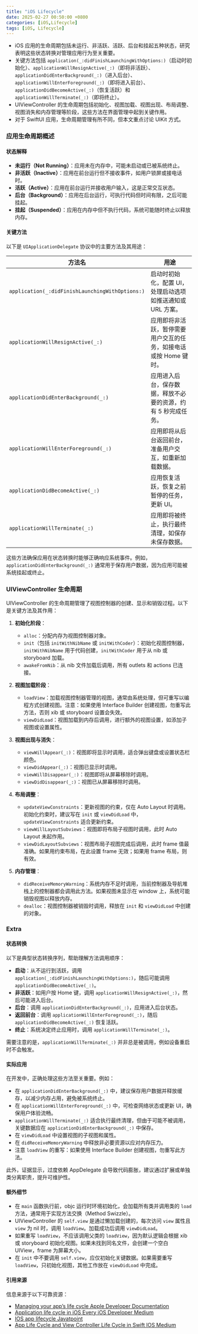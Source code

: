 ```yaml
---
title: "iOS Lifecycle"
date: 2025-02-27 00:50:00 +0800
categories: [iOS,Lifecycle]
tags: [iOS, Lifecycle]
---
```


- iOS 应用的生命周期包括未运行、非活跃、活跃、后台和挂起五种状态，研究表明这些状态转换对管理应用行为至关重要。
- 关键方法包括 `application(_:didFinishLaunchingWithOptions:)`（启动时初始化）、`applicationWillResignActive(_:)`（即将非活跃）、`applicationDidEnterBackground(_:)`（进入后台）、`applicationWillEnterForeground(_:)`（即将进入前台）、`applicationDidBecomeActive(_:)`（恢复活跃）和 `applicationWillTerminate(_:)`（即将终止）。
- UIViewController 的生命周期包括初始化、视图加载、视图出现、布局调整、视图消失和内存管理等阶段，这些方法在界面管理中起到关键作用。
- 对于 SwiftUI 应用，生命周期管理有所不同，但本文重点讨论 UIKit 方式。

### 应用生命周期概述

#### 状态解释

- **未运行（Not Running）**：应用未在内存中，可能未启动或已被系统终止。
- **非活跃（Inactive）**：应用在前台运行但不接收事件，如用户锁屏或接电话时。
- **活跃（Active）**：应用在前台运行并接收用户输入，这是正常交互状态。
- **后台（Background）**：应用在后台运行，可执行代码但时间有限，之后可能挂起。
- **挂起（Suspended）**：应用在内存中但不执行代码，系统可能随时终止以释放内存。

#### 关键方法

以下是 `UIApplicationDelegate` 协议中的主要方法及其用途：

| 方法名                                            | 用途                                                             |
| ------------------------------------------------- | ---------------------------------------------------------------- |
| `application(_:didFinishLaunchingWithOptions:)` | 启动时初始化，配置 UI，处理启动选项如推送通知或 URL 方案。       |
| `applicationWillResignActive(_:)`               | 应用即将非活跃，暂停需要用户交互的任务，如接电话或按 Home 键时。 |
| `applicationDidEnterBackground(_:)`             | 应用进入后台，保存数据，释放不必要的资源，约有 5 秒完成任务。    |
| `applicationWillEnterForeground(_:)`            | 应用即将从后台返回前台，准备用户交互，如重新加载数据。           |
| `applicationDidBecomeActive(_:)`                | 应用恢复活跃，恢复之前暂停的任务，更新 UI。                      |
| `applicationWillTerminate(_:)`                  | 应用即将被终止，执行最终清理，如保存未保存数据。                 |

这些方法确保应用在状态转换时能够正确响应系统事件。例如，`applicationDidEnterBackground(_:)` 通常用于保存用户数据，因为应用可能被系统挂起或终止。

### UIViewController 生命周期

UIViewController 的生命周期管理了视图控制器的创建、显示和销毁过程。以下是关键方法及其作用：

1. **初始化阶段**：

   - `alloc`：分配内存为视图控制器对象。
   - `init`（包括 `initWithNibName` 或 `initWithCoder`）：初始化视图控制器，`initWithNibName` 用于代码创建，`initWithCoder` 用于从 nib 或 storyboard 加载。
   - `awakeFromNib`：从 nib 文件加载后调用，所有 outlets 和 actions 已连接。
2. **视图加载阶段**：

   - `loadView`：加载视图控制器管理的视图，通常由系统处理，但可重写以编程方式创建视图。注意：如果使用 Interface Builder 创建视图，勿重写此方法，否则 xib 或 storyboard 设置会失效。
   - `viewDidLoad`：视图加载到内存后调用，进行额外的视图设置，如添加子视图或设置属性。
3. **视图出现与消失**：

   - `viewWillAppear(_:)`：视图即将显示时调用，适合弹出键盘或设置状态栏颜色。
   - `viewDidAppear(_:)`：视图已显示时调用。
   - `viewWillDisappear(_:)`：视图即将从屏幕移除时调用。
   - `viewDidDisappear(_:)`：视图已从屏幕移除时调用。
4. **布局调整**：

   - `updateViewConstraints`：更新视图的约束，仅在 Auto Layout 时调用。初始化约束时，建议写在 `init` 或 `viewDidLoad` 中，`updateViewConstraints` 适合更新约束。
   - `viewWillLayoutSubviews`：视图即将布局子视图时调用，此时 Auto Layout 未起作用。
   - `viewDidLayoutSubviews`：视图布局子视图完成后调用，此时 frame 值最准确。如果用约束布局，在此设置 frame 无效；如果用 frame 布局，则有效。
5. **内存管理**：

   - `didReceiveMemoryWarning`：系统内存不足时调用，当前控制器及导航堆栈上的控制器都会调用此方法。如果视图未显示在 window 上，系统可能销毁视图以释放内存。
   - `dealloc`：视图控制器被销毁时调用，释放在 `init` 和 `viewDidLoad` 中创建的对象。

### Extra

#### 状态转换

以下是典型状态转换序列，帮助理解方法调用顺序：

- **启动**：从不运行到活跃，调用 `application(_:didFinishLaunchingWithOptions:)`，随后可能调用 `applicationDidBecomeActive(_:)`。
- **非活跃**：如用户按 Home 键，调用 `applicationWillResignActive(_:)`，然后可能进入后台。
- **后台**：调用 `applicationDidEnterBackground(_:)`，应用进入后台状态。
- **返回前台**：调用 `applicationWillEnterForeground(_:)`，随后 `applicationDidBecomeActive(_:)` 恢复活跃。
- **终止**：系统决定终止应用时，调用 `applicationWillTerminate(_:)`。

需要注意的是，`applicationWillTerminate(_:)` 并非总是被调用，例如设备重启时不会触发。

#### 实际应用

在开发中，正确处理这些方法至关重要。例如：

- 在 `applicationDidEnterBackground(_:)` 中，建议保存用户数据并释放缓存，以减少内存占用，避免被系统终止。
- 在 `applicationWillEnterForeground(_:)` 中，可检查网络状态或更新 UI，确保用户体验流畅。
- `applicationWillTerminate(_:)` 适合执行最终清理，但由于可能不被调用，关键数据应在 `applicationDidEnterBackground(_:)` 中保存。
- 在 `viewDidLoad` 中设置视图的子视图和属性。
- 在 `didReceiveMemoryWarning` 中释放非必要资源以应对内存压力。
- 注意 `loadView` 的重写：如果使用 Interface Builder 创建视图，勿重写此方法。

此外，证据显示，过度依赖 AppDelegate 会导致代码膨胀，建议通过扩展或单独类分离职责，提升可维护性。

#### 额外细节

- 在 `main` 函数执行前，objc 运行时环境初始化，会加载所有类并调用类的 `load` 方法，通常用于实现方法交换（Method Swizzle）。
- UIViewController 的 `self.view` 是通过懒加载创建的，每次访问 `view` 属性且 `view` 为 nil 时，调用 `loadView`。加载成功后调用 `viewDidLoad`。
- 如果重写 `loadView`，不应该调用父类的 `loadView`，因为默认逻辑会根据 xib 或 storyboard 初始化视图。如果未找到同名文件，会创建一个空白 UIView，frame 为屏幕大小。
- 在 `init` 中不要调用 `self.view`，应仅初始化关键数据。如果需要重写 `loadView`，只初始化视图，其他工作放在 `viewDidLoad` 中完成。

#### 引用来源

信息来源于以下可靠资源：

- [Managing your app’s life cycle Apple Developer Documentation](https://developer.apple.com/documentation/uikit/managing-your-app-s-life-cycle)
- [Application life cycle in iOS Every iOS Developer Medium](https://manasaprema04.medium.com/application-life-cycle-in-ios-f7365d8c1636)
- [IOS app lifecycle Javatpoint](https://www.tpointtech.com/ios-app-lifecycle)
- [App Life Cycle and View Controller Life Cycle in Swift IOS Medium](https://medium.com/@kashif00527/app-life-cycle-and-view-controller-life-cycle-in-swift-ios-3a8393963ad4)
